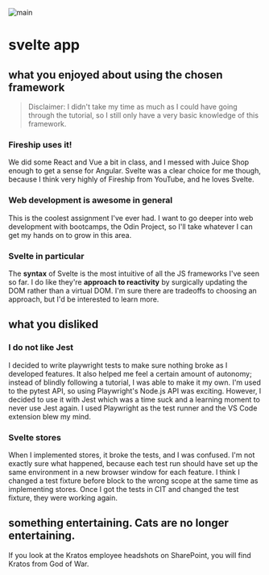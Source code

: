 ![main](https://github.com/jbraseth/svelte-todo/actions/workflows/todos.yaml/badge.svg)

# svelte app

## what you enjoyed about using the chosen framework

> Disclaimer: I didn't take my time as much as I could have going through the tutorial, so I still only have a very basic knowledge of this framework.

### Fireship uses it!
We did some React and Vue a bit in class, and I messed with Juice Shop enough to get a sense for Angular. Svelte was a clear choice for me though, because I think very highly of Fireship from YouTube, and he loves Svelte.

### Web development is awesome in general
This is the coolest assignment I've ever had. I want to go deeper into web development with bootcamps, the Odin Project, so I'll take whatever I can get my hands on to grow in this area.

### Svelte in particular
The **syntax** of Svelte is the most intuitive of all the JS frameworks I've seen so far. I do like they're **approach to reactivity** by surgically updating the DOM rather than a virtual DOM. I'm sure there are tradeoffs to choosing an approach, but I'd be interested to learn more. 

## what you disliked

### I do not like Jest
I decided to write playwright tests to make sure nothing broke as I developed features. It also helped me feel a certain amount of autonomy; instead of blindly following a tutorial, I was able to make it my own. I'm used to the pytest API, so using Playwright's Node.js API was exciting. However, I decided to use it with Jest which was a time suck and a learning moment to never use Jest again. I used Playwright as the test runner and the VS Code extension blew my mind.

### Svelte stores
When I implemented stores, it broke the tests, and I was confused. I'm not exactly sure what happened, because each test run should have set up the same environment in a new browser window for each feature. I think I changed a test fixture before block to the wrong scope at the same time as implementing stores. Once I got the tests in CIT and changed the test fixture, they were working again.

## something entertaining. Cats are no longer entertaining.
If you look at the Kratos employee headshots on SharePoint, you will find Kratos from God of War.
